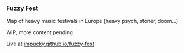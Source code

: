 ### Fuzzy Fest
Map of heavy music festivals in Europe (heavy psych, stoner, doom...)

WIP, more content pending

Live at [impucky.github.io/fuzzy-fest](https://impucky.github.io/fuzzy-fest/)
